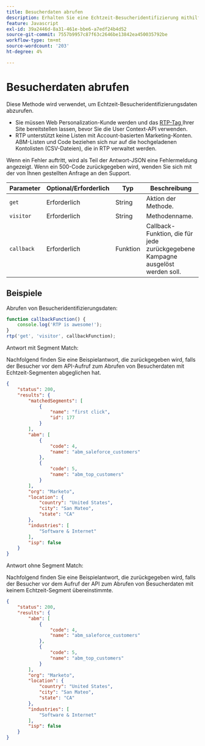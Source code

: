 ```yaml
---
title: Besucherdaten abrufen
description: Erhalten Sie eine Echtzeit-Besucheridentifizierung mithilfe der RTP User Context-API mit Parametern, Callback-Beispiel und Beispielantworten für Segmente, ABM und Standort.
feature: Javascript
exl-id: 39a2446d-8a31-461e-bbe6-a7edf24b4d52
source-git-commit: 7557b9957c87f63c2646be13842ea450035792be
workflow-type: tm+mt
source-wordcount: '203'
ht-degree: 4%

---
```


# Besucherdaten abrufen

Diese Methode wird verwendet, um Echtzeit-Besucheridentifizierungsdaten abzurufen.

- Sie müssen Web Personalization-Kunde werden und das [RTP-Tag ](https://experienceleague.adobe.com/en/docs/marketo/using/product-docs/web-personalization/rtp-tag-implementation/deploy-the-rtp-javascript) Ihrer Site bereitstellen lassen, bevor Sie die User Context-API verwenden.
- RTP unterstützt keine Listen mit Account-basierten Marketing-Konten. ABM-Listen und Code beziehen sich nur auf die hochgeladenen Kontolisten (CSV-Dateien), die in RTP verwaltet werden.

Wenn ein Fehler auftritt, wird als Teil der Antwort-JSON eine Fehlermeldung angezeigt. Wenn ein 500-Code zurückgegeben wird, wenden Sie sich mit der von Ihnen gestellten Anfrage an den Support.

| Parameter | Optional/Erforderlich | Typ | Beschreibung |
|---|---|---|---|
| `get` | Erforderlich | String | Aktion der Methode. |
| `visitor` | Erforderlich | String | Methodenname. |
| `callback` | Erforderlich | Funktion | Callback-Funktion, die für jede zurückgegebene Kampagne ausgelöst werden soll. |

## Beispiele

Abrufen von Besucheridentifizierungsdaten:

```javascript
function callbackFunction() {
    console.log('RTP is awesome!');
}
rtp('get', 'visitor', callbackFunction);
```

Antwort mit Segment Match:

Nachfolgend finden Sie eine Beispielantwort, die zurückgegeben wird, falls der Besucher vor dem API-Aufruf zum Abrufen von Besucherdaten mit Echtzeit-Segmenten abgeglichen hat.

```json
{
    "status": 200,
    "results": {
        "matchedSegments": [
            {
                "name": "first click",
                "id": 177
            }
        ],
        "abm": [
            {
                "code": 4,
                "name": "abm_saleforce_customers"
            },
            {
                "code": 5,
                "name": "abm_top_customers"
            }
        ],
        "org": "Marketo",
        "location": {
            "country": "United States",
            "city": "San Mateo",
            "state": "CA"
        },
        "industries": [
            "Software & Internet"
        ],
        "isp": false
    }
}
```

Antwort ohne Segment Match:

Nachfolgend finden Sie eine Beispielantwort, die zurückgegeben wird, falls der Besucher vor dem Aufruf der API zum Abrufen von Besucherdaten mit keinem Echtzeit-Segment übereinstimmte.

```json
{
    "status": 200,
    "results": {
        "abm": [
            {
                "code": 4,
                "name": "abm_saleforce_customers"
            },
            {
                "code": 5,
                "name": "abm_top_customers"
            }
        ],
        "org": "Marketo",
        "location": {
            "country": "United States",
            "city": "San Mateo",
            "state": "CA"
        },
        "industries": [
            "Software & Internet"
        ],
        "isp": false
    }
}
```
